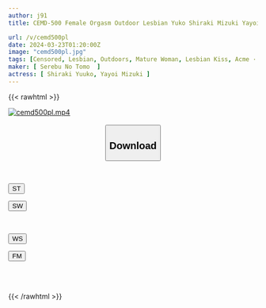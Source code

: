 ```yaml
---
author: j91
title: CEMD-500 Female Orgasm Outdoor Lesbian Yuko Shiraki Mizuki Yayoi

url: /v/cemd500pl
date: 2024-03-23T01:20:00Z
image: "cemd500pl.jpg"
tags: [Censored, Lesbian, Outdoors, Mature Woman, Lesbian Kiss, Acme · Orgasm	]
maker: [ Serebu No Tomo  ]
actress: [ Shiraki Yuuko, Yayoi Mizuki ]
---
```



{{< rawhtml >}}

<div class="video" data-videoid="9p3bebq1GwFo0o">
    <a href="javascript:;">
        <img src="/v/cemd500pl/cemd500pl.jpg" width="WIDTH" height="HEIGHT" alt="cemd500pl.mp4" loading="lazy">
    </a>
</div>

<script type="text/javascript" src="https://j91.asia/asset/on-demand-st.js"></script>

<br>
  <link rel="stylesheet" href="https://j91.asia/asset/bs5.css">
  
  <center>
  <button class="btn btn-primary" type="button" data-bs-toggle="collapse" data-bs-target=".multi-collapse" aria-expanded="false" aria-controls="multiCollapseExample1 multiCollapseExample2"><h2>Download</h2></button></center>
</p>
<div class="row">
  <div class="col">
    <div class="collapse multi-collapse" id="multiCollapseExample1">
      <div class="card card-body">
	      	      <br>
<div class="buttons">  
<p><a href="https://streamtape.to/v/9p3bebq1GwFo0o" target="_blank"><button class="btn-hover color-3"><i class="fa fa-download"></i> ST</button></a></p>
<p><a href="https://asnwish.com/9omlrvhhafwn" target="_blank"><button class="btn-hover color-2"><i class="fa fa-download"></i> SW</button></a></p></div>
    </div>
  </div>
</div>
  <div class="col">
    <div class="collapse multi-collapse" id="multiCollapseExample2">
      <div class="card card-body">
	      <br>
<div class="buttons">
<p><a href="https://wolfstream.tv/9sepoitjle8q"><button class="btn-hover color-9"><i class="fa fa-download"></i> WS</button></a></p>
<p><a href="https://filemoon.sx/d/wcjviluvkfxq"><button class="btn-hover color-8"><i class="fa fa-download"></i> FM</button></a></p></div>
<br><br>
      </div>
    </div>
  </div>
</div>

{{< /rawhtml >}}
